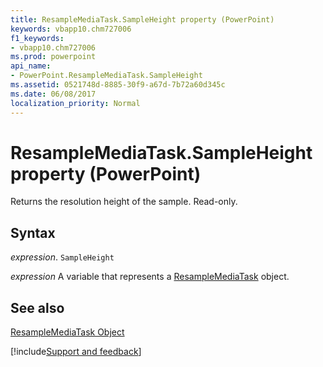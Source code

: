 ```yaml
---
title: ResampleMediaTask.SampleHeight property (PowerPoint)
keywords: vbapp10.chm727006
f1_keywords:
- vbapp10.chm727006
ms.prod: powerpoint
api_name:
- PowerPoint.ResampleMediaTask.SampleHeight
ms.assetid: 0521748d-8885-30f9-a67d-7b72a60d345c
ms.date: 06/08/2017
localization_priority: Normal
---
```



# ResampleMediaTask.SampleHeight property (PowerPoint)

Returns the resolution height of the sample. Read-only.


## Syntax

_expression_. `SampleHeight`

_expression_ A variable that represents a [ResampleMediaTask](PowerPoint.ResampleMediaTask.md) object.


## See also


[ResampleMediaTask Object](PowerPoint.ResampleMediaTask.md)

[!include[Support and feedback](~/includes/feedback-boilerplate.md)]